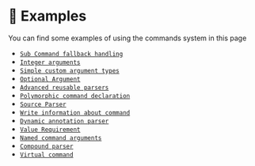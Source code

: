 # 📌 Examples

<tip>
You can find some examples of using the commands system in this page
</tip>

* [`Sub Command fallback handling`](sub-command-fallback-handling.md)
* [`Integer arguments`](integer-arguments.md)
* [`Simple custom argument types`](simple-custom-argument-types.md)
* [`Optional Argument`](optional-argument.md)
* [`Advanced reusable parsers`](advanced-reusable-parsers.md)
* [`Polymorphic command declaration`](polymorphic-command-declaration.md)
* [`Source Parser`](source-parser.md)
* [`Write information about command`](command-information.md)
* [`Dynamic annotation parser`](dynamic-annotation-parser.md)
* [`Value Requirement`](value-requirement.md)
* [`Named command arguments`](parameter-name.md)
* [`Compound parser`](compound-parser.md)
* [`Virtual command`](virtual-command.md)